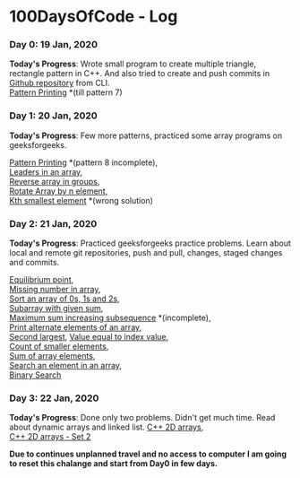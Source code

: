 # 100DaysOfCode - Log

### Day 0: 19 Jan, 2020
**Today's Progress**: Wrote small program to create multiple triangle, rectangle pattern in C++. And also tried to create and push commits in [Github repository](https://github.com/preetamdaila/100DaysOfCode/blob/master/) from CLI. <br>
[Pattern Printing](https://github.com/preetamdaila/100DaysOfCode/blob/master/random_practice/a.cpp) *(till pattern 7)


### Day 1: 20 Jan, 2020
**Today's Progress**: Few more patterns, practiced some array programs on geeksforgeeks. <br>

[Pattern Printing](https://github.com/preetamdaila/100DaysOfCode/blob/master/random_practice/a.cpp) *(pattern 8 incomplete), <br>
[Leaders in an array](https://github.com/preetamdaila/100DaysOfCode/blob/master/gfg_practice_problems/leaders_in_an_array.cpp), <br>
[Reverse array in groups](https://github.com/preetamdaila/100DaysOfCode/blob/master/gfg_practice_problems/reverse_array_in_groups.cpp), <br>
[Rotate Array by n element](https://github.com/preetamdaila/100DaysOfCode/blob/master/gfg_practice_problems/rotate_array_by_n_element.cpp), <br>
[Kth smallest element](https://github.com/preetamdaila/100DaysOfCode/blob/master/gfg_practice_problems/kth_smallest_element.cpp) *(wrong solution)

### Day 2: 21 Jan, 2020
**Today's Progress**: Practiced geeksforgeeks practice problems. Learn about local and remote git repositories, push and pull, changes, staged changes and commits. <br>

[Equilibrium point](https://github.com/preetamdaila/100DaysOfCode/blob/master/GFG_interview_practice/MD_Arrays/equilibrium_point.cpp), <br>
[Missing number in array](https://github.com/preetamdaila/100DaysOfCode/blob/master/GFG_interview_practice/MD_Arrays/missing_number_in_array.cpp), <br>
[Sort an array of 0s, 1s and 2s](https://github.com/preetamdaila/100DaysOfCode/blob/master/GFG_interview_practice/MD_Arrays/sort_an_array_of_0s_1s_and_2s.cpp), <br>
[Subarray with given sum](https://github.com/preetamdaila/100DaysOfCode/blob/master/GFG_interview_practice/MD_Arrays/subarray_with_given_sum.cpp), <br>
[Maximum sum increasing subsequence](https://github.com/preetamdaila/100DaysOfCode/blob/master/GFG_interview_practice/MD_Arrays/maximum_sum_increasing_subsequence.cpp) *(incomplete), <br>
[Print alternate elements of an array](https://github.com/preetamdaila/100DaysOfCode/blob/master/gfg_practice_problems/print_alternate_elements_of_an_array.cpp), <br>
[Second largest](https://github.com/preetamdaila/100DaysOfCode/blob/master/gfg_practice_problems/second_largest.cpp),
[Value equal to index value](https://github.com/preetamdaila/100DaysOfCode/blob/master/gfg_practice_problems/value_equal_to_index_value.cpp), <br>
[Count of smaller elements](https://github.com/preetamdaila/100DaysOfCode/blob/master/gfg_practice_problems/count_of_samller_elements.cpp), <br>
[Sum of array elements](https://github.com/preetamdaila/100DaysOfCode/blob/master/gfg_practice_problems/sum_of_array_elements.cpp), <br>
[Search an element in an array](https://github.com/preetamdaila/100DaysOfCode/blob/master/gfg_practice_problems/search_an_element_in_an_array.cpp), <br>
[Binary Search](https://github.com/preetamdaila/100DaysOfCode/blob/master/gfg_practice_problems/binary_search.cpp)

### Day 3: 22 Jan, 2020
**Today's Progress**: Done only two problems. Didn't get much time. Read about dynamic arrays and linked list.
[C++ 2D arrays](https://github.com/preetamdaila/100DaysOfCode/blob/master/gfg_practice_problems/c_2d_arrays.cpp), <br>
[C++ 2D arrays - Set 2](https://github.com/preetamdaila/100DaysOfCode/blob/master/gfg_practice_problems/c_2d_arrays_set_2.cpp)<br>

**Due to continues unplanned travel and no access to computer I am going to reset this chalange and start from Day0 in few days.**
